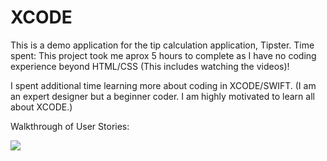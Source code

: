 XCODE
=====
This is a demo application for the tip calculation application, Tipster.
Time spent: This project took me aprox 5 hours to complete as I have no coding experience beyond HTML/CSS 
(This includes watching the videos)!

I spent additional time learning more about coding in XCODE/SWIFT.
(I am an expert designer but a beginner coder. I am highly motivated to learn all about XCODE.)

Walkthrough of User Stories:

<img src="https://cloud.githubusercontent.com/assets/10343440/5573748/1313e81a-8f66-11e4-9fcd-7e1cb9e1a1c3.gif"> 
